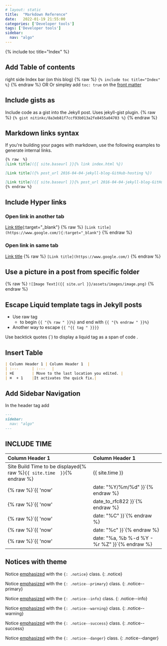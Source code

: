 ```yaml
---
# layout: static
title:  "Markdown Reference"
date:   2022-01-19 21:55:00
categories: ['Developer tools']
tags: ['Developer tools']
sidebar:
  nav: "algo"
---
```


{% include toc title="Index" %}

## Add Table of contents
right side Index bar (on this blog)
{% raw  %}
`{% include toc title="Index" %}`
{% endraw %}
 OR
Or simpley add `toc: true` on the [front matter](https://jekyllrb.com/docs/front-matter/)

## Include gists as

Include code as a gist into the Jekyll post. Uses jekyll-gist plugin.
{% raw  %}
`{% gist nitinkc/8a3eb81f7ccf93b013a2fe8455a04703 %}`
{% endraw %}

## Markdown links syntax

If you're building your pages with markdown, use the following examples to generate internal links.


```markdown
{% raw  %}
[Link title]({{ site.baseurl }}{% link index.html %})

[Link title]({% post_url 2016-04-04-jekyll-blog-GitHub-hosting %})

[Link title]({{ site.baseurl }}{% post_url 2016-04-04-jekyll-blog-GitHub-hosting %})
{% endraw %}
```

## Include Hyper links

### Open link in another tab
[Link title](https://www.google.com/){:target="_blank"}
{% raw %}
`[Link title](https://www.google.com/){:target="_blank"}`
{% endraw %}

### Open link in same tab
[Link title](https://www.google.com/)
{% raw %}
`[Link title](https://www.google.com/)`
{% endraw %}


## Use a picture in a post from specific folder
{% raw  %}
`![Image Text]({{ site.url }}/assets/images/image.png)`
{% endraw %}

## Escape Liquid template tags in Jekyll posts

* Use raw tag 
    * to begin `{{ "{% raw " }}%}` and end with `{{ "{% endraw " }}%} `
* Another way to escape `{{ "{{ tag " }}}}`

Use backtick quotes (\`) to display a liquid tag as a span of code .

## Insert Table

```markdown
| Column Header 1 | Column Header 1  | 
| :---		| :---   |      
| ⌘E    	| Move to the last location you edited.	|
| ⌘  + 1  	|It activates the quick fix.|
```

## Add Sidebar Navigation

In the header tag add

```markdown
---
sidebar:
  nav: "algo"
---
```

## INCLUDE TIME

| Column Header 1 | Column Header 1  | 
| :---				| :---   |  
|Site Build Time to be displayed{% raw  %}`{{ site.time  }}`{% endraw %} |{{ site.time  }}|
|{% raw  %}`{{ 'now' | date: "%Y/%m/%d" }}`{% endraw %}|{{ 'now' | date: "%Y/%m/%d" }}|
|{% raw  %}`{{ 'now' | date_to_rfc822 }}`{% endraw %}|{{ 'now' | date_to_rfc822 }}|
|{% raw  %}`{{ 'now' | date: "%C" }}`{% endraw %}|{{ 'now' | date: "%C" }}|
|{% raw  %}`{{ 'now' | date: "%c" }}`{% endraw %}|{{ 'now' | date: "%c" }}|
|{% raw  %}`{{ 'now' | date: "%a, %b %-d %Y - %r %Z" }}`{% endraw %}|{{ 'now' | date: "%a, %b %-d %Y - %r %Z" }}|

## Notices with theme

Notice [emphasized](#notices-with-theme) with the `{: .notice}` class.
{: .notice}

Notice [emphasized](#notices-with-theme) with the `{: .notice--primary}` class.
{: .notice--primary}

Notice [emphasized](#notices-with-theme) with the `{: .notice--info}` class.
{: .notice--info}

Notice [emphasized](#notices-with-theme) with the `{: .notice--warning}` class.
{: .notice--warning}

Notice [emphasized](#notices-with-theme) with the `{: .notice--success}` class.
{: .notice--success}

Notice [emphasized](#notices-with-theme) with the `{: .notice--danger}` class.
{: .notice--danger}
